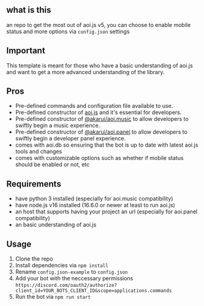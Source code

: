 ## what is this
an repo to get the most out of aoi.js v5, you can choose to enable mobile status and more options via `config.json` settings

## Important

This template is meant for those who have a basic understanding of aoi.js and want to get a more advanced understanding of the library.

## Pros

- Pre-defined commands and configuration file available to use.
- Pre-defined constructor of [aoi.js](https://npmjs.org/package/aoi.js) and it's essential for developers.
- Pre-defined constructor of [@akarui/aoi.music](https://npmjs.org/package/@akarui/aoi.music) to allow developers to swiftly begin a music experience.
- Pre-defined constructor of [@akarui/aoi.panel](https://npmjs.org/package/@akarui/aoi.panel) to allow developers to swiftly begin a developer panel experience.
- comes with aoi.db so ensuring that the bot is up to date with latest aoi.js tools and changes
- comes with customizable options such as whether if mobile status should be enabled or not, etc

## Requirements
- have python 3 installed (especially for aoi.music compatibility)
- have node.js v16 installed (16.6.0 or newer at least to run aoi.js)
- an host that supports having your project an url (especially for aoi.panel compatibility)
- an basic understanding of aoi.js

## Usage

1. Clone the repo
2. Install dependencies via `npm install`
3. Rename `config.json-example` to `config.json`
4. Add your bot with the neccessary permissions `https://discord.com/oauth2/authorize?client_id=YOUR_BOTS_CLIENT_ID&scope=applications.commands`
5. Run the bot via `npm run start`

